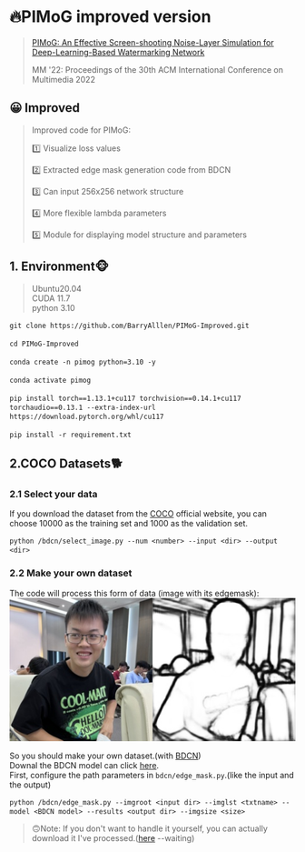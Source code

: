 # 🔥PIMoG improved version
> [PIMoG: An Effective Screen-shooting Noise-Layer Simulation for Deep-Learning-Based Watermarking Network](https://dl.acm.org/doi/pdf/10.1145/3503161.3548049)
> 
>MM '22: Proceedings of the 30th ACM International Conference on Multimedia 2022

## 😀 Improved
> Improved code for PIMoG:
> 
> 1️⃣ Visualize loss values
> 
> 2️⃣ Extracted edge mask generation code from BDCN
>  
> 3️⃣ Can input 256x256 network structure
> 
> 4️⃣ More flexible lambda parameters
>  
> 5️⃣ Module for displaying model structure and parameters

## 1. Environment🐵
>Ubuntu20.04\
CUDA 11.7\
python 3.10
```
git clone https://github.com/BarryAlllen/PIMoG-Improved.git

cd PIMoG-Improved

conda create -n pimog python=3.10 -y

conda activate pimog

pip install torch==1.13.1+cu117 torchvision==0.14.1+cu117 torchaudio==0.13.1 --extra-index-url https://download.pytorch.org/whl/cu117

pip install -r requirement.txt
```

## 2.COCO Datasets🐕
### 2.1 Select your data 
If you download the dataset from the [COCO](https://cocodataset.org/#download) official website, you can choose 10000 as the training set and 1000 as the validation set.
```
python /bdcn/select_image.py --num <number> --input <dir> --output <dir>
```
### 2.2 Make your own dataset
The code will process this form of data (image with its edgemask):
![demo](images/999999999999.jpg)

So you should make your own dataset.(with [BDCN](https://arxiv.org/pdf/1902.10903.pdf))\
Downal the BDCN model can click [here](https://drive.google.com/file/d/1CmDMypSlLM6EAvOt5yjwUQ7O5w-xCm1n/view).\
First, configure the path parameters in `bdcn/edge_mask.py`.(like the input and the output)
```
python /bdcn/edge_mask.py --imgroot <input dir> --imglst <txtname> --model <BDCN model> --results <output dir> --imgsize <size>
```

> 🙃Note: If you don't want to handle it yourself, you can actually download it I've processed.([here]() --waiting)




